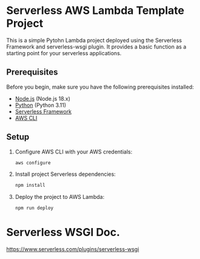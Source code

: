 # Serverless AWS Lambda Template Project

This is a simple Pytohn Lambda project deployed using the Serverless Framework and serverless-wsgi plugin. It provides a basic function as a starting point for your serverless applications.

## Prerequisites

Before you begin, make sure you have the following prerequisites installed:

- [Node.js](https://nodejs.org/) (Node.js 18.x)
- [Python](https://www.python.org) (Python 3.11)
- [Serverless Framework](https://www.serverless.com/)
- [AWS CLI](https://aws.amazon.com/cli/)

## Setup

1. Configure AWS CLI with your AWS credentials:

   ```bash
   aws configure
   ```

2. Install project Serverless dependencies:

   ```bash
   npm install
   ```

3. Deploy the project to AWS Lambda:
   ```bash
   npm run deploy
   ```

# Serverless WSGI Doc.

https://www.serverless.com/plugins/serverless-wsgi
